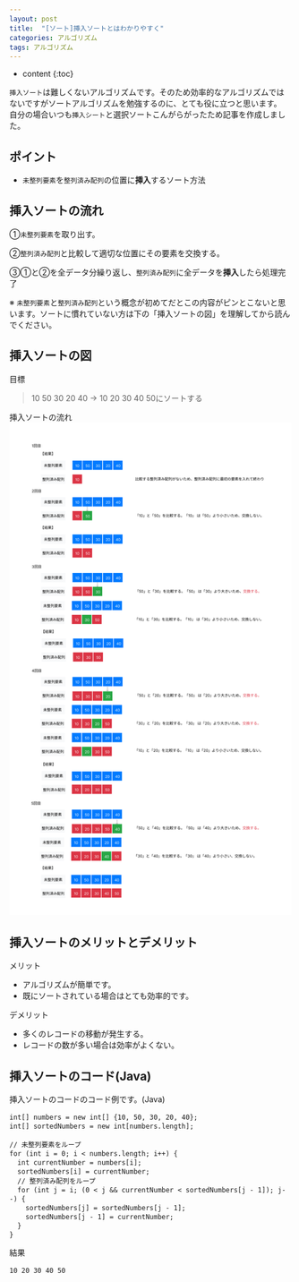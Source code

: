 ```yaml
---
layout: post
title:  "[ソート]挿入ソートとはわかりやすく"
categories: アルゴリズム
tags: アルゴリズム
---
```


* content
{:toc}

`挿入ソート`は難しくないアルゴリズムです。そのため効率的なアルゴリズムではないですがソートアルゴリズムを勉強するのに、とても役に立つと思います。
自分の場合いつも`挿入シート`と選択ソートこんがらがったため記事を作成しました。




## ポイント

+ `未整列要素`を`整列済み配列`の位置に**挿入**するソート方法

## 挿入ソートの流れ
①`未整列要素`を取り出す。

②`整列済み配列`と比較して適切な位置にその要素を交換する。

③①と②を全データ分繰り返し、`整列済み配列`に全データを**挿入**したら処理完了

※ `未整列要素`と`整列済み配列`という概念が初めてだとこの内容がピンとこないと思います。ソートに慣れていない方は下の「挿入ソートの図」を理解してから読んでください。

## 挿入ソートの図
目標

> 10 50 30 20 40 -> 10 20 30 40 50にソートする

挿入ソートの流れ   
![挿入ソートの流れ](/images/posts/2023-02-03-algorithm-insert-sort/image1.PNG)

## 挿入ソートのメリットとデメリット
メリット
+ アルゴリズムが簡単です。
+ 既にソートされている場合はとても効率的です。   

デメリット
+ 多くのレコードの移動が発生する。
+ レコードの数が多い場合は効率がよくない。

## 挿入ソートのコード(Java)
挿入ソートのコードのコード例です。(Java)

    int[] numbers = new int[] {10, 50, 30, 20, 40};
    int[] sortedNumbers = new int[numbers.length];

    // 未整列要素をループ
    for (int i = 0; i < numbers.length; i++) {
      int currentNumber = numbers[i];
      sortedNumbers[i] = currentNumber;
      // 整列済み配列をループ
      for (int j = i; (0 < j && currentNumber < sortedNumbers[j - 1]); j--) {
        sortedNumbers[j] = sortedNumbers[j - 1];
        sortedNumbers[j - 1] = currentNumber;
      }
    }

結果

    10 20 30 40 50 
